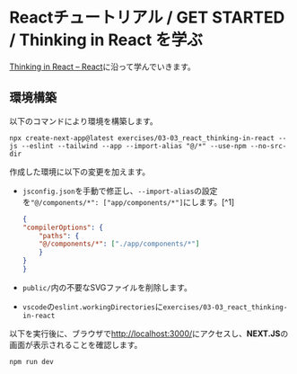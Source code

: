# Reactチュートリアル / GET STARTED / Thinking in React を学ぶ

[Thinking in React – React](https://react.dev/learn/thinking-in-react)に沿って学んでいきます。

## 環境構築

以下のコマンドにより環境を構築します。

~~~shell
npx create-next-app@latest exercises/03-03_react_thinking-in-react --js --eslint --tailwind --app --import-alias "@/*" --use-npm --no-src-dir
~~~

作成した環境に以下の変更を加えます。

- `jsconfig.json`を手動で修正し、`--import-alias`の設定を`"@/components/*": ["app/components/*"]`にします。[^1]

    ~~~json
    {
    "compilerOptions": {
        "paths": {
        "@/components/*": ["./app/components/*"]
        }
    }
    }

    ~~~

- `public/`内の不要なSVGファイルを削除します。
- `vscode`の`eslint.workingDirectories`に`exercises/03-03_react_thinking-in-react`

以下を実行後に、ブラウザで[http://localhost:3000/](http://localhost:3000/)にアクセスし、**NEXT.JS**の画面が表示されることを確認します。

~~~shell
npm run dev
~~~

